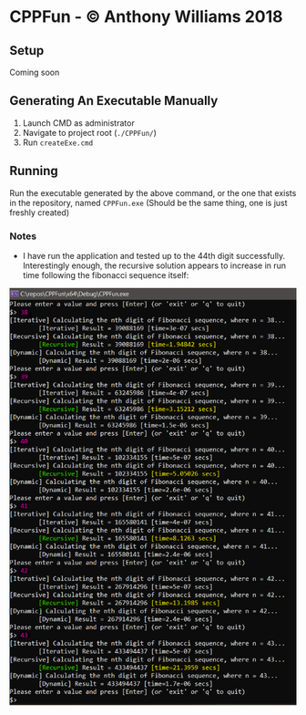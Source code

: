 # CPPFun - © Anthony Williams 2018

## Setup

Coming soon

## Generating An Executable Manually

1. Launch CMD as administrator
2. Navigate to project root (`./CPPFun/`)
3. Run `createExe.cmd`

## Running

Run the executable generated by the above command, or the one that exists in the repository, named `CPPFun.exe` (Should be the same thing, one is just freshly created)

### Notes

* I have run the application and tested up to the 44th digit successfully. Interestingly enough, the recursive solution appears to increase in run time following the fibonacci sequence itself:

![recursive algorithm runs in fibonacci time](./images/recursive_run_time_is_fibo.png)
